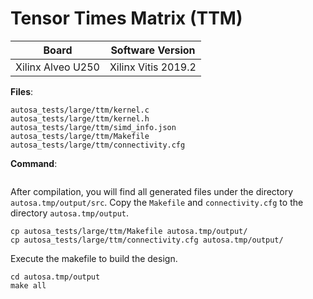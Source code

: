 # Tensor Times Matrix (TTM)

Board        | Software Version
-------------|-----------------
Xilinx Alveo U250 | Xilinx Vitis 2019.2

__Files__:
```
autosa_tests/large/ttm/kernel.c
autosa_tests/large/ttm/kernel.h
autosa_tests/large/ttm/simd_info.json
autosa_tests/large/ttm/Makefile
autosa_tests/large/ttm/connectivity.cfg
```

__Command__:
```c
```

After compilation, you will find all generated files under the directory `autosa.tmp/output/src`. Copy the `Makefile` and `connectivity.cfg` to the directory `autosa.tmp/output`.

```
cp autosa_tests/large/ttm/Makefile autosa.tmp/output/
cp autosa_tests/large/ttm/connectivity.cfg autosa.tmp/output/
```

Execute the makefile to build the design.

```
cd autosa.tmp/output
make all
```